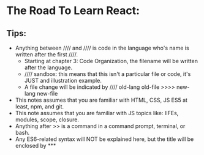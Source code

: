 The Road To Learn React:
========================
Tips:
-----
- Anything between //// and //// is code in the language who's name is written after the first ////.
  - Starting at chapter 3: Code Organization, the filename will be written after the language.
  - //// sandbox: this means that this isn't a particular file or code, it's JUST and illustration example.
  - A file change will be indicated by //// old-lang old-file >>>> new-lang new-file
- This notes assumes that you are familiar with HTML, CSS, JS ES5 at least, npm, and git.
- This note assumes that you are familiar with JS topics like: IIFEs, modules, scope, closure.
- Anything after >> is a command in a command prompt, terminal, or bash.
- Any ES6-related syntax will NOT be explained here, but the title will be enclosed by *** <title> ***
------------------------------------------------------------------------------------------------------------------------------------------------------------------------
Introduction:
-------------
Why react?
- SPAs have become popular.
- React is the V in MVC, enables rendering of components, but you can build whole SPAs with React.
- And a lot of other reasons.

Installation:
-------------
Step 1: install node (npm comes with node).
Step 2: install git.
Step 3:
    >> npm install -g create-react-app

    This is a zero-config starter kit for react.

Step 4: create a react app:
    >> create-react-app
    

NOTE: there's another way to install react:
>> nom install react react-dom
This command adds react to a project, but you need to configure Babel yourself, I'll search why and when this method would be preferred.

Contents of a react app:
------------------------ 
my-app contains the following files/folders:
    - README.md: this is pre-generated by create-react-app, you can change it to describe your app afterwards.
    - node_modules: a folder containing all node packages installed by npm. (Usually you won't touch this folder, but install stuff by npm commands)
    - package.json: a file showing a list of node package dependencies and other configs.
    - .gitignore: the file that indicates which files should NOT be added to your git repo.
    - src: welcome to the folder where you'll be developing inside.
        - App.test.js: a file for your tests.
        - index.js: a starting file.
        - index.css.
        - App.css.
    - public: this folder has all YOUR files when building for PRODUCTION, this will have the files from src folder built and bundles into it.
    - other files, leave them for now.

Introduction to JSX:
--------------------
JSX is the syntax used in React, JSX is JS.
Open the src/App.js and you will fine a boilerplate code written in JSX,
the code inside is a JSX code, but it's familiar because JSX is JS.
Here's the code:
//// JSX
import React, { Component } from 'react';
import logo from './logo.svg';
import './App.css';

class App extends Component {
    render() {
        return (
            <div className="App">
                <header className="App-header">
                    <img src={logo} className="App-logo" alt="logo" />
                    <h1 className="App-title">Welcome to React</h1>
                </header>
                <p className="App-intro">
                    To get started, edit <code>src/App.js</code> and save to reload.
                </p>
            </div>
        );
    }
}

export default App;
//// ENDCODE

- import and export are ES6 syntax, we'll see them later.
- First, we have a React ES6 class whose name is App, so this is a component declaration.
    We can instantiate it and use it everywhere in our application. 
    We do that with adding this:
    //// HTML
        <App />
    //// ENDCODE
- This class returns an HTML element that will be rendered, specified in the render() function.
- Inside the render function we see something that looks very similar to HTML, but it's not.
    Here comes JSX, JSX lets us mix HTML and JS.

To make things simpler, we'll remove the JSX inside and write basic HTML:
//// JSX 
import React, { Component } from 'react';
import './App.css';

class App extends Component {
    renter() {
        return (
            <div className="App">
                <h2>Freedom</h2>
            </div>
        );
    }
}

export default App;
//// ENDCODE

We can only return HTML in our render(), we can't put JS in there but we can put JS variables containing data or HTML, in curly braces:
//// JSX
import React, { Component } from 'react';
import './App.css';

class App extends Component {
    renter() {
        var bestScout = 'levi';
        return (
            <div className="App">
                <h2> { bestScout } </h2>
            </div>
        );
    }
}

export default App;
//// ENDCODE

Notive that div has a className attribute, it reflects the 'class' attribute in HTML.
Because of technical reasons, JSX replaces some HTML internal attributes with their own.

ReactDOM:
---------
So, where is our app component used?
In src/index.js:
//// JSX
import React from 'react';
import ReactDOM from 'react-dom';
import App from './App';
import './index.css';

ReactDOM.render(
    <App />,
    document.getElementById('root')
);
//// ENDCODE

This global object ReactDOM has a function render(), it takes a DOM node in the HTML and replace it with the JSX.
We can use this function many times, this is why React is easy to integrate with foreign apps.
It accepts two args:
    - The JSX that gets rendered.
    - The place in HTML where we will hook our React app, which should have id="root", that is found in public/index.html.
You can pass your App component to the function, but we can also pass any JSX as long as it's a JSX.

Hot Module Replacement:
-----------------------
It's something we can do to make life for us developers easier, it's entirely optional but consider it anyway.
Hot Module Replacement (HMR): a tool to reload your app in the browser, in the code in src/index.js:
//// JSX
import React from 'react';
import ReactDOM from 'react-dom';
import App from './App';
import './index.css';

ReactDOM.render(
    <App />,
    document.getElementById('root');
);

if (module.hot) {
    module.hot.accept();
}
//// ENDCODE

The browser will NOT refresh, but will display the correct output.
Why this is good:
- Debugging: instead of reloading and seeing console.log, you use this as it auto changes without refresh.
- HMR keeps the app state wherever it is, also helps in debugging.

Complex JS in JSX:
------------------
Let's render a list of items in our app:
//// JSX
import React, { Component } from 'react';
import './App.css';

const list = [
    {
        name: 'rick',
        ID: 1
    },
    {
        name: 'daryl',
        ID: 2
    },
    {
        name: 'carol':
        ID: 3
    },
    {
        name: 'carl':
        ID: 4
    }
]; //notice that this data reflects data you'll get from Fetching from an API.

//Now, to render all of them, we'll use the map() function built-in JS
class App extends Component {
    render() {
        return(
            <div className="App">
                { //this is because we'll put a variable inside here
                    list.map(function(item) {
                        return <div>{item.name}</div>
                    })
                }
            </div>
        );
    }
}

export default App;
//// ENDCODE

As you can see, using JS inside HTML is really powerful in JSX.
React will render every item, but we should add one helper for React to improve performance: 
assign a key attribute to each list element, so that React can identify added, changed, and removed items when the list changes:
//// JSX part of the above code
class App extends Component {
    render() {
        return(
            <div className="App">
                { //this is because we'll put a variable inside here
                    list.map(function(item) {
                        return (
                            <div key={item.ID}> //here is the change we've made
                                {item.name}
                            </div>
                        );
                    })
                }
            </div>
        );
    }
}
//// ENDCODE

Make sure that the key attribute is a STABLE IDENTIFIER i.e. will stay unique no matter how the array changes, do not use the index of the item in the array.

*** Arrow Functions ***
*** Classes ***

How classes are used in React:
------------------------------
The App class extends Component.
The Component class encapsulates all implementation of a React component.
These methods are a public interface, one of them has to be overridden 'render()', others don't need to.

------------------------------------------------------------------------------------------------------------------------------------------------------------------------
Basics of React:
----------------
So far we've learned basic basics of react and how to set it up, now we'll dive deeper.

Internal component state:
-------------------------
This is a variable kept in any React component that allows us to save, modify, and delete properties stored in the component, they are usually a list of items.
They can be initialized using a constructor:
//// JSX
const list = [
    {
        title: 'the walking dead',
        protaganist: 'rick grimes',
        seasons: 10
    },
    ...
];

class App extends Component {
    constructor(props) {
        super(props);

        this.state = {
            list: list
        };
    }
    ...
}
//// ENDCODE
We always have to call super() in any React Component's constructor (or constructor of any class that extends it).
Of course, we can access the local state using "this" e.g. we can use it in render().
Now the list resides in the internal component state, we can add, change, and remove items from it, every time the state is changed, the render() method runs again.
BUT DO NOT CHANGE THE STATE DIRECTLY, use setState() instead.

*** ES6 object initializer ***

Uniditectional Data Flow:
-------------------------
We will make some components interact with each other so that we can try to change the internal state through components.
For example, we'll make a list of stuff with buttons, when we click a button, the item with the button disappears.
//// JSX
import React, { Component } from 'react';
import logo from './logo.svg';
import './App.css';

const list = [
  {
      id: 1,
      title: 'the walking dead',
      protaganist: 'rick grimes',
  },
  {
    id: 2,
    title: 'attack on titan',
    protaganist: 'eren jeager',
    seasons: 3
  }
];

class App extends Component {
  constructor() {
    super();
    this.state = {
      list,
    };
    this.onDismiss = this.onDismiss.bind(this); //this is done to define onDismiss as a class method only accessible via the class.
  }

  onDismiss(id) {
      const isNotId = item => item.id !== id; //arrow function
      const updatedList = this.state.list.filter(isNotId); //we're using filter() built-in function in JS to just get any items other than the one we want to delete.
      
      //This is the part where state is manipulated:
      this.setState({
          list: updatedList
      });
  }

  render() {
    return (
      <div className="App">
       {this.state.list.map(item =>
          <div key={item.id}>
            <span>{item.title} - </span>
            <span>{item.protaganist}</span>
            <span>
              <button
                onClick={() => this.onDismiss(item.id)}
                type="button">
                Dismiss
              </button>
            </span>
          </div>
        )}
      </div>
    );
  }
}

export default App;
//// ENDCODE

The onDismiss function in the onClick handler is an ARROW function enclosed by another function, that way we can use item.id to identify the item that will be dismissed.
What we just did is called 'unidirectional data flow', where an action triggers a function or class method that modifies the internal state, then the render() function runs again.

To bind onDismiss to the class, we used hard binding using bind().
Don't define business logic inside the constructor to avoid using bind, define business logic outside in separate functions then bind those functions in the constructor normally.

Note: ES6 by default binds any defined ARROW functions to the class they were defined inside:
//// ES6
class Whatever {
    myFunction = () => {
        //code
    }; //now we don't have to bind it using bind()

    ...
}
//// ENDCODE
React documentation uses this method to bind functions to classes, if you don't like it that's fine, but knowing it will help in reading docs.

Event Handlers:
---------------
Passing an executed function to onClick directly usually executes immediately when the application is opened in your browser, this is why we didn't do this:
//// JSX
<button
onClick={this.onDismiss(item.objectID)} //we didn't do this: we didn't pass this.onDismiss() to be executed.
type="button">
    Dismiss
</button>
//// ENDCODE

Instead, we wrapped the passed function into another function DEFINITION:
//// JSX
<button
onClick={() => this.onDismiss(item.objectID)} //see? we wrapped it in an arrow function then passed the wrapping function, of course the wrapper function doesn't have to be arrow.
type="button">
    Dismiss
</button>
//// ENDCODE

Note: doing this means that the wrapper function will be instantiated every time, this 'can' affect performance if we're working with a huge table of data or something. This isn't usually an issue, but it can be.

Interactions with forms and events:
-----------------------------------
Let's add another functionality to our application, we'll add sort of a search functionality that filters our list based on what we search for.
//// JSX
render() {
    return (
      <div className="App">
        <form> //this is the new part we've added
            <input type="text" />
        </form>
       {this.state.list.map(item =>
       ...
       )}
       </div>
    );
}
//// ENDCODE
To implement the search functionality, we need to store the value of input in our local state, to do this first we define a handler onChange:
//// JSX
render() {
    return (
      <div className="App">
        <form> //this is the new part we've added
            <input type="text"
            onChange={this.onSearchChange}
            />
        </form>
       {this.state.list.map(item =>
       ...
       )}
       </div>
    );
}
//// ENDCODE

Now we'll implement the searching function itself, remember to bind onSearchChange in the constructor of the class:
//// JSX
class App extends component {
    constructor() {
        super();
        this.state = {
            list,
            searchTerm: '' //this is an initial value for searchTerm, which is used in onSearchChange
        };
        this.onDismiss = this.onDismiss.bind(this);
        this.onSearchChange = this.onSearchChange.bind(this);
    }
    ...

    onSearchChange(event) { //When using a handler in our element, we can pass the React event triggered itself just like normal JS.
        this.setState({
            searchTerm: event.target.value
        });
    }
}
//// ENDCODE

Note: this.setState() is a shallow merge, it preserves other properties if they're not updated, so we don't need to pass the previous list to it every time.

We haven't yet implemented the searching, but we can use searchTerm to 'temporarily' filter the list, this is done in the render() method, before we map over the list we apply a filter on it.
We can't do what we did in onDismiss because this filtering is temporary, we don't want to change the internal list itself.
//// JSX
render() {
    return (
      <div className="App">
        <form> //this is the new part we've added
            <input type="text"
            onChange={this.onSearchChange}
            />
        </form>
       {this.state.list.filter(ourSearchFunction).map(item => //HERE, the filter is added BEFORE the map
       ...
       )}
       </div>
    );
}
//// ENDCODE

Now we need to implement ourSearchFunction, we will define it OUTSIDE our class, but this means it can't access searchTerm or state, so we need to pass it and return a new function to evaluate the filter condition we want.
Let's call the function isSearched:
//// JSX
function isSearched(searchTerm) {
    return function(item) { //the big function returns another function, this will be used in the filter
        return item.name.toLowerCase().includes(searchTerm.toLowerCase());
    }
}
//// ENDCODE
We used an includes() function, which is ES6

Of course, we can make it super concise by doing this:
//// JSX
const isSearched = searchTerm => item => item.name.toLowerCase().includes(searchTerm.toLowerCase());
//// ENDCODE

Remember that this function is defined OUTSIDE the class.
Now we'll use this filter in our render function:
//// JSX
render() {
    return (
      <div className="App">
        <form> //this is the new part we've added
            <input type="text"
            onChange={this.onSearchChange}
            />
        </form>
        {this.state.list
            .filter(isSearched(this.state.searchTerm))
            .map(item => //HERE, the filter is added BEFORE the map
        ...
        )}
        </div>
    );
}
//// ENDCODE

The search functionality should work now, here is the full code:
//// JSX
import React, { Component } from 'react';
// import logo from './logo.svg';
import './App.css';

const list = [
  {
      id: 1,
      title: 'the walking dead',
      protaganist: 'rick grimes',
  },
  {
    id: 2,
    title: 'attack on titan',
    protaganist: 'eren jeager',
    seasons: 3
  }
];

class App extends Component {
    constructor() {
        super();
        this.state = {
            list,
            searchTerm: ''
        };
        this.onDismiss = this.onDismiss.bind(this);
        this.onSearchChange = this.onSearchChange.bind(this);
    }

    onSearchChange(event) {
        this.setState({
            searchTerm: event.target.value
        });
    }

  onDismiss(id) {
      const isNotId = item => item.id !== id;
      const updatedList = this.state.list.filter(isNotId);
      this.setState({
          list: updatedList
      });
  }

  render() {
    return (
      <div className="App">
        <form>
            <input type="text"
            onChange={this.onSearchChange}
            />
        </form>
        {this.state.list.filter(isSearched(this.state.searchTerm)).map(item =>
          <div key={item.id}>
            <span>{item.title} - </span>
            <span>{item.protaganist}</span>
            <span>
              <button
                onClick={() => this.onDismiss(item.id)}
                type="button">
                Dismiss
              </button>
            </span>
          </div>
        )}
      </div>
    );
  }
}

const isSearched = searchTerm => item => item.title.toLowerCase().includes(searchTerm.toLowerCase());

export default App;
//// ENDCODE

*** Destructing ***

Controlled components:
----------------------
Form elements like <input>, <textarea>, <select> hold their own state in plain HTML e.g. the value attribute.
They modify that value internally if someone changes it from the outside, this is called an Uncontrolled Component, becuase it handles its own state.

In React, we need our elements to be Controlled Components.
We do that by setting these states manually e.g. in the previous code:
//// JSX
...
render() {
    return(
        <div className="App">
            <form>
                <input type="text"
                value={searchTerm} //see, here we set it manually
                onChange={this.onSearchChange}
                />
            </form>
        ...
        </div>
    );
}
...
//// ENDCODE

Split up components:
--------------------
This is the last code we've done:
//// JSX
import React, { Component } from 'react';
// import logo from './logo.svg';
import './App.css';

const list = [
  {
      id: 1,
      title: 'the walking dead',
      protaganist: 'rick grimes',
  },
  {
    id: 2,
    title: 'attack on titan',
    protaganist: 'eren jeager',
    seasons: 3
  }
];

class App extends Component {
    constructor() {
        super();
        this.state = {
            list,
            searchTerm: ''
        };
        this.onDismiss = this.onDismiss.bind(this);
        this.onSearchChange = this.onSearchChange.bind(this);
    }

    onSearchChange(event) {
        this.setState({
            searchTerm: event.target.value
        });
    }

  onDismiss(id) {
      const isNotId = item => item.id !== id;
      const updatedList = this.state.list.filter(isNotId);
      this.setState({
          list: updatedList
      });
  }

  render() {
    return (
      <div className="App">
        <form>
            <input type="text"
            onChange={this.onSearchChange}
            />
        </form>
        {this.state.list.filter(isSearched(this.state.searchTerm)).map(item =>
          <div key={item.id}>
            <span>{item.title} - </span>
            <span>{item.protaganist}</span>
            <span>
              <button
                onClick={() => this.onDismiss(item.id)}
                type="button">
                Dismiss
              </button>
            </span>
          </div>
        )}
      </div>
    );
  }
}

const isSearched = searchTerm => item => item.title.toLowerCase().includes(searchTerm.toLowerCase());

export default App;
//// ENDCODE

As you can see, we have one component that's really big, why not split that into smaller components?
We'll start with:
- a component for search input.
- a component for the list.
Now, first of all the render function in App will change:
//// JSX
class App extends Component {
    ...
    render() {
        const {searchTerm, list} = this.state;
        return(
            <div className="App">
                <Search />
                <Table />
            </div>
        )
    }
}
//// ENDCODE

We can pass properties to components:
//// JSX
class App extends Component {
    ...
    render() {
        const {searchTerm, list} = this.state;
        return(
            <div className="App">
                <Search
                    value={searchTerm}
                    onChange={this.onSearchChange}
                />
                <Table 
                    list={list}
                    pattern={searchTerm}
                    onDismiss={this.onDismiss}
                />
            </div>
        )
    }
}
//// ENDCODE

Now, we define the other two components:
//// JSX
class App extends Component {
    ...
    render() {
        const {searchTerm, list} = this.state;
        return(
            <div className="App">
                <Search
                    value={searchTerm}
                    onChange={this.onSearchChange}
                />
                <Table 
                    list={list}
                    pattern={searchTerm}
                    onDismiss={this.onDismiss}
                />
            </div>
        )
    }
}

class Search extends Component {
    render() {
        const { value, onChange } = this.props;
        return (
            <form>
                <input type="text"
                value={value}
                onChange={onChange}
            />
            </form>
        );
    }
}

class Table extends Component {
    render() {
        const { list, pattern, onDismiss } = this.props;
        return (
            {list.filter(isSearched(pattern)).map(item =>
                <div key={item.id}>
                    <span>{item.title} - </span>
                    <span>{item.protaganist}</span>
                    <span>
                        <button
                        onClick={() => onDismiss(item.id)}
                        type="button">
                            Dismiss
                        </button>
                    </span>
                </div>
            )}
        );
    }
}
//// ENDCODE

Now the code is modularized a bit:
//// JSX
import React, { Component } from 'react';
// import logo from './logo.svg';
import './App.css';

const list = [
  {
      id: 1,
      title: 'the walking dead',
      protaganist: 'rick grimes',
  },
  {
    id: 2,
    title: 'attack on titan',
    protaganist: 'eren jeager',
    seasons: 3
  }
];

class App extends Component {
    constructor() {
        super();
        this.state = {
            list,
            searchTerm: ''
        };
        this.onDismiss = this.onDismiss.bind(this);
        this.onSearchChange = this.onSearchChange.bind(this);
    }

    onSearchChange(event) {
        this.setState({
            searchTerm: event.target.value
        });
    }

  onDismiss(id) {
      const isNotId = item => item.id !== id;
      const updatedList = this.state.list.filter(isNotId);
      this.setState({
          list: updatedList
      });
  }

  render() {
    const {searchTerm, list} = this.state;
    return(
        <div className="App">
            <Search
                value={searchTerm}
                onChange={this.onSearchChange}
            />
            <Table 
                list={list}
                pattern={searchTerm}
                onDismiss={this.onDismiss}
            />
        </div>
    )
}
}

class Search extends Component {
render() {
    const { value, onChange } = this.props;
    return (
        <form>
            <input type="text"
            value={value}
            onChange={onChange}
        />
        </form>
    );
}
}

class Table extends Component {
render() {
    const { list, pattern, onDismiss } = this.props;
    return (
      <div>
        {list.filter(isSearched(pattern)).map(item =>
            <div key={item.id}>
                <span>{item.title} - </span>
                <span>{item.protaganist}</span>
                <span>
                    <button
                    onClick={() => onDismiss(item.id)}
                    type="button">
                        Dismiss
                    </button>
                </span>
            </div>
        )}
      </div>
    );
}
}

const isSearched = searchTerm => item => item.title.toLowerCase().includes(searchTerm.toLowerCase());

export default App;
//// ENDCODE

Notice that we've used this.props to access the properties we passed in the App component's render function.

Composable Components:
----------------------
There's a property in the this.props: children, this can be used to pass HTML and text elements to the components from above.
Like this:
//// JSX
class App extends Component {
    ...
    render() {
        const {searchTerm, list} = this.state;
        return(
            <div className="App">
                <Search
                    value={searchTerm}
                    onChange={this.onSearchChange}
                >
                Write your search pattern here //See this here?
                </Search>
                <Table 
                    list={list}
                    pattern={searchTerm}
                    onDismiss={this.onDismiss}
                />
            </div>
        )
    }
}
//// ENDCODE

The text added INSIDE the Search component can be accessed via the this.children property.
This allows us to compose elements of each other and we can plug them into each other like legos.

Reusable Components:
--------------------
Of course as we've seen, classes promote reusability of components.
To further increase reusability we can wrap normal HTML elements into components like this:
//// JSX
class Button extends Component {
    render() {
        const {
            onClick,
            className = '', //Default value in case no class is passed.
            children
        } = this.props;

        return (
            <button
                onClick={onClick}
                className={className}
                type="button">
                {children}
            </button>
        );
    }
}
//// ENDCODE

It might seem redundant to do this, but now we can just use as many Buttons as we can without needing to rewrite the <button> element.
Plus modifying the class ensures that all Buttons adapt to the modifications.

Component Declarations:
-----------------------
There are different types of components in React:
- Functional Stateless Components:
    These are FUNCTIONS (hence, functional), they get an input, the return an output.
    Inputs are props, output is a component instance i.e. JSX.
    They have no local state (hence, stateless).
    There is no "this" object.
    There is no lifecycle methods e.g. constructor, render. (We'll explore lifecycle methods later)
- ES6 Class Components:
    What we used so far.
    They extend Component.
    They have all lifecycle methods (inherited from Component).
    They have local state.
    etc.
- React.createClass: this was used in ES5 to declare components, but it's deprecated now, don't use it.

When to use each?
    Ask yourself:
        - Do you need local state?
        - Do you need lifecycle methods?
        If both are NO, use functional stateless components,
        Else use ES6 class components.

    So usually in development you begin by declaring components as functional stateless components, once you find you need access to state or lifecycle, refactor them to ES6.

==> AUTHOR'S NOTE: I'll start writing FSC instead of "functional stateless components" because I'm lazy, but it's not an official abbreviation or anything.

In our example, Search and Table don't need state or lifecycle, so, we can refactor them to FSC:
//// JSX
function Search(props) {
    const { value, onChange } = props;
    return (
        <form>
            <input type="text"
            value={value}
            onChange={onChange}
        />
        </form>
    );
}
//// ENDCODE

We can even put the destructing in the function signature itself:
//// JSX
function Search({ value, onChange }) {
    return (
        <form>
            <input type="text"
            value={value}
            onChange={onChange}
        />
        </form>
    );
}
//// ENDCODE

Even better, arrow functions:
//// JSX
const Search = ({ value, onChange }) =>
    <form>
        <input type="text"
        value={value}
        onChange={onChange}
    />
    </form>
    ;
//// ENDCODE

And here's Table after refactoring it to FSC:
//// JSX
const Table = ({ list, pattern, onDismiss }) =>
      <div>
        {list.filter(isSearched(pattern)).map(item =>
            <div key={item.id}>
                <span>{item.title} - </span>
                <span>{item.protaganist}</span>
                <span>
                    <button
                    onClick={() => onDismiss(item.id)}
                    type="button">
                        Dismiss
                    </button>
                </span>
            </div>
        )}
      </div>
    ;
//// ENDCODE

Styling components:
-------------------
To add styles we use src/App.css and src/index.css
Of course, you can add inline CSS into JSX, into the HTML itself.

------------------------------------------------------------------------------------------------------------------------------------------------------------------------
Getting Real with an API:
-------------------------
In this chapter we'll discuss how to use react with APIs, now we're not going about sample data anymore, we'll fetch data from an API.

Each React (ES6 components not FSCs) component has a lifecycle, which is some 'stages' the component goes through as the app is running.
Each stage has some functions hooked to it, these are called Lifecycle Methods.

We need to know the lifecycle of a React Component, then we need to know the lifecycle methods, then we can interact with an API.

Lifecycle and lifecycle methods:
--------------------------------
A) Phase 1: Creation of a component
    1) creating an instance of a component. 
        Lifecycle methods associated with this stage:
        - constructor(), called when a new instance is created and initialized, we can set an initial state and bind class methods.
    2) inserting the component into the DOM (This process is called 'mounting'). 
        Lifecycle methods associated with this stage:
        - componentWillMount(): this is called just after the constructor, just before we actually mount the component.
        - render(): This is called TO MOUNT the component, and we know this already. (Also called when state or props of a component change.)
        - componentDidMount(): This is called after mounting has finished i.e. after render().

    So, order of function calls when a component is created and mounted:
        constructor(); //initialization + we can set an initial state and bind class methods
        componentWillMount(); //we can set states here since it won't trigger a second rendering, but it's recommended to do it in the constructor anyway.
        render(); //returns elements as output of the component, it should be pure and not modify component state, it just gets state and props.
        componentDidMount(); //called once when the component is mounted, here is the best place to do async fetch from and API.

B) Updating a component i.e. state/props changed.
    order of calls when an update happens:
        componentWillReceiveProps(nextProps); //Here we can set state based on new props, or do other stuff as well.
        shouldComponentUpdate(); //if props or state change, this is called, this returns boolean that decide if we'll re-render the component or not, useful for performance optimizations.
        componentWillUpdate(); //invoked before render, we can do stuff here last time before render.
        render(); //you know who I am
        componentDidUpdate(); //invoked just after render, you can perform DOM operations or async fetches here.

        NOTE: we can't trigger setState here, if we want to change state we'll have to do that inside componentWillReceiveProps.

C) Unmounting a component:
    Only one function:
        componentWillUnmount(); //it's like a destructor, called just before you destroy the component, used to perform any clean-up tasks.

D) Error: (introduced in React 16)
    Only one function too:
        componentDidCatch(error, info); //this is used to catch errors in components.

        For example, if we want to render a list, but the local state list is set to null (because API fetch failed or whatever), we can throw the error and catch it in componentDidCatch, we can store the error in the local state and show optional messages or whatever.

Fetching Data:
--------------
We'll use the native Fetch API in JS to fetch data, and we'll do the fetching inside componentDidMount.
Our API url is 'https://hn.algolia.com/api/v1/search?query=redux'
Now, a quick tip is to 'split' your request URL into variables so that it's easy to change them later by you or another developer if the API changes or request has params, like this:
//// JSX
const PATH_BASE     = 'https://hn.algolia.com/api/v1';
const PATH_SEARCH   = '/search';
const PARAM_SEARCH  = 'query=';
const DEFAULT_QUERY = 'redux';

const url = `${PATH_BASE}${PATH_SEARCH}?${PARAM_SEARCH}${DEFAULT_QUERY}`;
//// ENDCODE

That will keep the url component flexible in the future.
Now to do the actual fetching, let's break it into steps:
- Step 1: fetch data in componentDidMount.
- Step 2: change the state in the component using the result fetched.
- Step 3: finalizing what we did.

Note: before we do this, we can remove the old local list since now we'll get data from an API.

Step 1:
//// JSX
class App extends Component {
  constructor(props) {
    ...
  }

  componentDidMount() {
    const { searchTerm } = this.state;
    fetch(`${PATH_BASE}${PATH_SEARCH}?${PARAM_SEARCH}${searchTerm}`) //this is the native fetch API for JS
      .then(response => response.json())                             //then we get response in JSON format
      .then(result => this.doSomethingWithResult(result))              //then we invoke this method, which uses the results to change the state, but it's not implemented yet.
      .catch(error => error);
  }

  ...
  render() {
      ...
  }
}
//// ENDCODE

Step 2: implement the doSomethingWithResult method, we'll change its name to setSearchTopStories for this example:
//// JSX
class App extends Component {
  constructor(props) {
    ...
  }

  setSearchTopStories(result) {
    this.setState({
      result
      }); //state changed, so render will be called and get the new data.
  }

  componentDidMount() {
    const { searchTerm } = this.state;
    fetch(`${PATH_BASE}${PATH_SEARCH}?${PARAM_SEARCH}${searchTerm}`) //this is the native fetch API for JS
      .then(response => response.json())                             //then we get response in JSON format
      .then(result => this.doSomethingWithResult(result))              //then we invoke this method, which uses the results to change the state, but it's not implemented yet.
      .catch(error => error);
  }

  ...
  render() {
      ...
  }
}
//// ENDCODE

Step 3: finalizing, which means:
  - binding the new method to the class in the constructor,
  - adding necessary properties to the local state,
  - removing 'list' from our component and substituting it with 'result'
  Note: the JSON object returned by the API is not a simple list, it's a complex object, so we'll need to investigate it to know how to get our data.
    in our example, we need to get result.hits in order to get our list of data.
//// JSX
class App extends Component {
  constructor(props) {
    super(props);
    this.state = {
      result: null,             //Step 3: we added this
      searchTerm: DEFAULT_QUERY //Step 3: we added this
    };

    this.setSearchTopStories = this.setSearchTopStories.bind(this); //Step 3: we bound the method to the class
    this.onDismiss = this.onDismiss.bind(this);
    this.onSearchChange = this.onSearchChange.bind(this);
  }

  // Lifecycle methods
  componentDidMount() { //Step 1
    const { searchTerm } = this.state;
    fetch(`${PATH_BASE}${PATH_SEARCH}?${PARAM_SEARCH}${searchTerm}`)
      .then(response => response.json())
      .then(result => this.setSearchTopStories(result))
      .catch(error => error);
  }

  setSearchTopStories(result) { //Step 2
    this.setState({
      result
      }); //state changed, so render will be called and get the new data.
  }

  ....

  render() {
    const { searchTerm, result } = this.state; //Step 3: we changed list to result

    if(!result) { //Step 3: we added this check in order to avoid errors if there's nothing returned by the API
      return null; //you can return null from render(), that causes the component to display nothing.
    }
    
    return (
      <div className="App">
        <Search value={searchTerm} onChange={this.onSearchChange} />
        <Table list={result.hits} pattern={searchTerm} onDismiss={this.onDismiss} />  //Step 3: result.hits
      </div>
    );
  }
}
//// ENDCODE

What did we just do?
- Now, our component's initial state has an empty result and a default search term.
- So, when the componentDidMount method is called, the fetch will use the default search term 'redux'.

Note: you can use other fetch APIs like axios, superagent, etc.

But also, if you notice, there are some bugs in the app now:
- Dismiss button doesn't work, gives an error.
- When you search, the search is applied on the list you fetched, that was already filtered by another search term in the request i.e. when you search, the results displayed will only be from THAT list in front of you.

These bugs are called Regression Bugs (features that stop functioning properly after a certain event e.g. system upgrade, change in daylight saving time, system patching, etc.).

**** Spread operators ****

Bug 1: the Dismiss button.
  What happened?
    the onDismiss method isn't aware of the complex result object, it only knows a list in the local state.
  Solution?
    Make it operate on the result object itself, 
    //// const updatedHits = this.state.result.hits.filter(isNotId); ////
    but now setState is only aware of result.hits and doesn't change local list except if result object is changed.
    We can mutate the result.hits list, but this is not recommended since React embraces immutable data structs.
    We can generate a new object based on the info we have, we can use Object.assign(target, ...sources) 
    //// JSX
    const updatedHits   = { hits: updatedHits };
    const updatedResult = Object.assign({}, this.state.result, updatedHits);
    //// ENDCODE
    Now, source objects will merge such that latter objects override former objects if they share the same props i.e. new result will override old result in state, but without mutating any of them, and both will be put in an empty target object.
    We can also use the spread operator like this:
    //// JSX
    const updatedResult = {...this.state.result, hits: updatedHits };
    //// ENDCODE

  So, the final result is:
  //// JSX
    onDismiss(id) {
      const isNotId = item => item.objectID !== id;
      const updatedHits = this.state.result.hits.filter(isNotId);
      this.setState({
        result: { ...this.state.result, hits: updatedHits }
      });
    }
  //// ENDCODE
  
  Note: change all item.id to item.objectID since this is the name of the id prop in the objects retrieved from the API, inside result.hits.

Conditional rendering:
----------------------
You can make the decision to render an element or another, or none at all.
One simple example is the if condition we added in the render() method as a check.
We can apply this on the Table component, where we ONLY wrap it in a condition so that it's displayed ONLY if there's results, but the rest should render even if the result is null, like this:
//// JSX
render() {
    const { searchTerm, result } = this.state;
    return (
      <div className="App">
        <Search value={searchTerm} onChange={this.onSearchChange} />
        {result ? //we used the ternary operator
        <Table
          list={result.hits}
          pattern={searchTerm}
          onDismiss={this.onDismiss}
        />
        : null }
      </div>
    );
  }
//// ENDCODE

Another way to do this is using && operator, in JS if we do this:
  true && 'hot diggity dog';
the result will always be 'hot diggity dog', while if we do this:
  false && 'hot diggity dog';
the result will always be false.
So, applying this:
//// JSX
render() {
    const { searchTerm, result } = this.state;
    return (
      <div className="App">
        <Search value={searchTerm} onChange={this.onSearchChange} />
        {result &&
        <Table
          list={result.hits}
          pattern={searchTerm}
          onDismiss={this.onDismiss}
        />
        }
      </div>
    );
  }
//// ENDCODE

You can check out a lot of other conditional rendering approaches.

Client- or Server-side search:
------------------------------
Bug 2:
  What happened?
    The search is applied on client-side, so it searches through the list we fetched which was already filtered by another seaerchTerm.
  Solution:
    Apply the new search term on Server-side.
    Let's define a function onSearchSubmit that fetches results from the API whenever we execute a search:
    //// JSX
    onSearchSubmit() {
      const { searchTerm } = this.state;
    }
    //// ENDCODE
    This method should use the same functionality as the componentDidMount, but with the new search term.
    So, we can extract the fetch as a reusable component in a separate function:
    //// JSX
    fetchSearchTopStories(searchTerm) {
      fetch(`${PATH_BASE}${PATH_SEARCH}?${PARAM_SEARCH}${searchTerm}`)
      .then(response => response.json())
      .then(result => this.setSearchTopStories(result))
      .catch(error => error);
    }

    componentDidMount() {
      const { searchTerm } = this.state;
      this.fetchSearchTopStories(searchTerm);
    }

    onSearchSubmit() {
      const { searchTerm } = this.state;
      this.fetchSearchTopStories(searchTerm);
    }
    //// ENDCODE

    Now, we'll add a button that onClick executes the onSearchSubmit since we don't want every single change in the search term to trigger a fetch.
    Alternatively, we can use a delay, but that would be complex, so let's make it a button for now.
    First, we'll pass the onSearchSubmit to the Search component:
    //// JSX
    render() {
      const { searchTerm, result } = this.state;
      return (
        <div className="App">
          <Search
            value={searchTerm}
            onChange={this.onSearchChange}
            onSubmit={this.onSearchSubmit}
          />
          {result && (
            <Table
              list={result.hits}
              pattern={searchTerm}
              onDismiss={this.onDismiss}
            />
          )}
        </div>
      );
    }
    //// ENDCODE

    Then, add a button in the Search component with type 'submit' and onClick triggers onSubmit(),
    we can use the children property to add content to the button:
    //// JSX
    const Search = ({ value, onChange, onSubmit, children }) => (
      <div className="Search">
        <form onSubmit={onSubmit}>
          <input type="text" value={value} onChange={onChange} />
          <button type="submit">{children}</button>
        </form>
      </div>
    );
    //// ENDCODE

    Now we can remove the filtering done on the table i.e. the client-side search, and remove the isSearched function.
    Now, if we try to search, the browser will reload, since this is the default event handler for submit, so we have to prevent that in onSearchSubmit:
    //// JSX
    onSearchSubmit(event) {
      const { searchTerm } = this.state;
      this.fetchSearchTopStories(searchTerm);
      event.preventDefault();
    }
    //// ENDCODE

    Now, the search will work as intended, a server-side search.

Paginated Fetch:
----------------
When we did the fetch, the data structure returned has more than a list of hits,
the page property which is set to 0 can be used to fetch more paginated sublists as results, we only need to pass the next page with the same search term to the API.

Let's extend our API in the code to add a page parameter:
//// JSX
const DEFAULT_QUERY = "redux";
const PATH_BASE = "https://hn.algolia.com/api/v1";
const PATH_SEARCH = "/search";
const PARAM_SEARCH = "query=";

const PARAM_PAGE = 'page='; //see? we added it easily, that's why we made the url flexible ^_^
//// ENDCODE

Now we can compose our url like this (example: searching in page 5):
    `${PATH_BASE}${PATH_SEARCH}?${PARAM_SEARCH}${searchTerm}&${PARAM_PAGE}5`; (ES6)
    PATH_BASE + PATH_SEARCH + '?' + PARAM_SEARCH + searchTerm + '&' + PARAM_PAGE + '5'`; (ES5)

The fetchSearchTopStories method can take a second argument: the page, set the default to 0.
//// JSX
fetchSearchTopStories(searchTerm, page = 0) {
  fetch(`${PATH_BASE}${PATH_SEARCH}?${PARAM_SEARCH}${searchTerm}&${PARAM_PAGE}${page}`)
    .then(response => response.json())
    .then(result => this.setSearchTopStories(result))
    .catch(error => error);
}
//// ENDCODE

Now, we can add a button that loads next pages in our app,
that button will trigger fetchSearchTopStories but will give it a page argument,
that page argument should be the next page i.e. current page + 1:
//// JSX
render() {
    const { searchTerm, result } = this.state;
    const page = (result && result.page) || 0; //first, we get the page number or set it to 0.

    return (
      <div className="App">
        <Search
          value={searchTerm}
          onChange={this.onSearchChange}
          onSubmit={this.onSearchSubmit}
        />
        {result && (
          <Table
            list={result.hits}
            pattern={searchTerm}
            onDismiss={this.onDismiss}
          />
        )}
        <div className="interactions">
          <button //here's our new button
            onClick={() => this.fetchSearchTopStories(searchTerm, page + 1)} //and here are our arguments
          >
            ...More
          </button>
        </div>
      </div>
    );
  }
}
//// ENDCODE

Finally, we can make the function concatenate the current page with the new fetched page so that we have all the results in front of us:
//// JSX
  setSearchTopStories(result) {
    const { hits, page } = result; //first we get the new hits and the new page number
    const oldHits = page !== 0 ? this.state.result.hits : []; //then we get the old hits if there is any, or an empty array if there isn't any i.e. we're fetching the first page
    const updatedHits = [...oldHits, ...hits]; //now we concatenate both into a big array

    this.setState({
      result: { hits: updatedHits, page } //then we set the hits to our big array and we update the page number to the latest page fetched
    });
  }
//// ENDCODE

Finally, we can modify our request to specify the number of hits each request fetches, we just add another parameter to our url:
//// JSX
const DEFAULT_QUERY = "redux";
const PATH_BASE = "https://hn.algolia.com/api/v1";
const PATH_SEARCH = "/search";
const PARAM_SEARCH = "query=";
const PARAM_PAGE = "page=";

const PARAM_HPP  = "hitsPerPage="; //again, flexibility at its best B|
const DEFAULT_HPP = 5; //an example
//// ENDCODE

Then update the fetchSearchTopStories method:
//// JSX
  fetchSearchTopStories(searchTerm, page = 0) {
    fetch(
      `${PATH_BASE}${PATH_SEARCH}?${PARAM_SEARCH}${searchTerm}&${PARAM_PAGE}${page}&${PARAM_HPP}${DEFAULT_HPP}`
    )
      .then(response => response.json())
      .then(result => this.setSearchTopStories(result))
      .catch(error => error);
  }
//// ENDCODE

Of course, we can add a hitsPerPage parameter to the function's argument and pass it, making it customizable.
We're awesome, aren't we? B|

Client Cache:
-------------
If we search for 'redux' then 'thor' then 'redux' again, there are three fetch requests, we can further improve the performance by CACHING results on client-side so that when we search for 'redux' for the second time we don't make a server request, we just get the stored results.

This requires us to store many 'results' in the internal state, not one 'result', so we'll make our 'result' a map with search terms as keys and the results (and page number, 5alek zaky b2a xD) fetched as values.

To do this:
- Step 1: rename 'result' to 'results' in the constructor and add another property to the local state called searchKey, this stores the last fetch result temporarily.
//// JSX, constructor
    this.state = {
      results: null,
      searchTerm: DEFAULT_QUERY,
      searchKey: null //we'll see what's that later
    };
//// ENDCODE

- Step 2: modify componentDidMount and onSearchSubmit to set searchKey to searchTerm before the fetch is made, because searchTerm changes every time we type into the search field, but searchKey stores the SUBMITTED search term, it can be used to get the correct result from the map of results.
//// JSX
  onSearchSubmit(event) {
    const { searchTerm } = this.state;
    this.setState({ searchKey: searchTerm }); //here's the part we added
    this.fetchSearchTopStories(searchTerm);
    event.preventDefault();
  }

  componentDidMount() {
    const { searchTerm } = this.state;
    this.setState({ searchKey: searchTerm }); //here's the part we added
    this.fetchSearchTopStories(searchTerm);
  }
//// ENDCODE

- Step 2: modify the function setSearchTopStories to store the result in the local state by key. 
//// JSX
  setSearchTopStories(result) {
    const { hits, page } = result;
    const { searchKey, results } = this.state;

    const oldHits =
      results && results[searchKey] ? results[searchKey].hits : [];
    const updatedHits = [...oldHits, ...hits];

    this.setState({
      results: {
        ...results,
        [searchKey]: { hits: updatedHits, page }
      }
    });
//// ENDCODE

- Step 4: modify the render function:
//// JSX
render() {
    const { searchTerm, results, searchKey } = this.state;
    const page =
      (results && results[searchKey] && results[searchKey].page) || 0;
    const list =
      (results && results[searchKey] && results[searchKey].hits) || [];

    return (
      <div className="App">
        <Search
          value={searchTerm}
          onChange={this.onSearchChange}
          onSubmit={this.onSearchSubmit}
        />
          <Table 
            list={list}
            pattern={searchTerm}
            onDismiss={this.onDismiss}
          />
        <div className="interactions">
          <button
            onClick={() => this.fetchSearchTopStories(searchKey, page + 1)}
          >
            ...More
          </button>
        </div>
      </div>
    ); //notice we removed the condition on Table, since the default is an empty list
  }
}
//// ENDCODE

- Step 5: add a check that if the search term is cached, do NOT make the request,
  we'll add a function that does that, needsToSearchTopStories(searchTerm), then we'll modify onSearchSubmit
//// JSX
needsToSearchTopStories(searchTerm) {
  return !this.state.results[searchTerm];
}

onSearchSubmit(event) {
    const { searchTerm } = this.state;
    this.setState({ searchKey: searchTerm });
    if(this.needsToSearchTopStories(searchTerm)) {
      this.fetchSearchTopStories(searchTerm);
    }
    event.preventDefault();
  }
//// ENDCODE
Don't forget to bind the new function in the constructor.

- Step 6: modify the onDismiss
//// JSX
onDismiss(id) {
    const { searchKey, results } = this.state;
    const { hits, page } = results[searchKey];

    const isNotId = item => item.objectID !== id;
    const updatedHits = hits.filter(isNotId);
    this.setState({
      results: { 
        ...results,
         [searchKey]: {hits: updatedHits, page }
      }
    });
  }
//// ENDCODE

Now we have an efficient search and caching technique in React ^_^

Error Handling:
---------------
We'll handle errors like an erroneous API request, etc.
We already know two building blocks for error handling in React: local state, and conditional rendering.

The concept is: error is part of the local state, if it happens we store it and render it, that's it ^_^
//// JSX, App constructor
this.state = {
      results: null,
      searchTerm: DEFAULT_QUERY,
      searchKey: '',
      error: null
    };
//// ENDCODE

Now we'll modify the catch block in the fetch request to store the error in the local state:
//// JSX
  fetchSearchTopStories(searchTerm, page = 0) {
    const url = `${PATH_BASE}${PATH_SEARCH}?${PARAM_SEARCH}${searchTerm}&${PARAM_PAGE}${page}&${PARAM_HPP}${DEFAULT_HPP}`;
    fetch(url)
      .then(response => response.json())
      .then(result => this.setSearchTopStories(result))
      .catch(error => this.setState({error}));
    console.log(url);
  }
//// ENDCODE

Then, we modify the render function to display ONLY the error (conditional rendering):
//// JSX
render() {
    const { searchTerm, results, searchKey, error } = this.state;
    const page =
      (results && results[searchKey] && results[searchKey].page) || 0;
    const list =
      (results && results[searchKey] && results[searchKey].hits) || [];

    if(error) {
      return(<p>Something went wrong, ${error}</p>);
    }

    return (
      <div className="App">
        <Search
          value={searchTerm}
          onChange={this.onSearchChange}
          onSubmit={this.onSearchSubmit}
        />
        <Table list={list} pattern={searchTerm} onDismiss={this.onDismiss} />
        <div className="interactions">
          <button
            onClick={() => this.fetchSearchTopStories(searchKey, page + 1)}
          >
            ...More
          </button>
        </div>
      </div>
    );
  }
//// ENDCODE
In render, this approach will only display the error or the whole app, so it might not be the best UX.
Let's change it a little:
//// JSX
render() {
    const { searchTerm, results, searchKey, error } = this.state;
    const page =
      (results && results[searchKey] && results[searchKey].page) || 0;
    const list =
      (results && results[searchKey] && results[searchKey].hits) || [];

    return (
      <div className="App">
        <Search
          value={searchTerm}
          onChange={this.onSearchChange}
          onSubmit={this.onSearchSubmit}
        />
        {error ? (
          <div className="interactions">
            <p>Something went wrong, ${error}</p>  //ONLY the table doesn't render if there's an error
          </div>
        ) : (
          <Table list={list} pattern={searchTerm} onDismiss={this.onDismiss} />
        )}
        <div className="interactions">
          <button
            onClick={() => this.fetchSearchTopStories(searchKey, page + 1)}
          >
            ...More
          </button>
        </div>
      </div>
    );
  }
//// ENDCODE

That's it ^_^ to test it, we can change PATH_BASE to 'https://hn.foo.bar.com/api/v1'.

Axios instead of Fetch:
-----------------------
Axios is another API for fetching requests, it's better than Fetch API because not all browsers support Fetch API and browser-less development environments (headless browser environment) don't always support it either.
Axios is a stable library.

Note: fetch api CAN WORK with both browsers and headless browsers, but with polyfills and in tests, that won't be discussed here.

How to use axios:
- Installation:
  >> npm install axios

- Importing:
  //// import axios from 'axios';

- Usage:
  It's very similar to Fetch, it returns a promise, you don't have to convert response to JSON, axios does that and returns a 'data' object.
  //// JSX
  fetchSearchTopStories(searchTerm, page = 0) {
    const url = `${PATH_BASE}${PATH_SEARCH}?${PARAM_SEARCH}${searchTerm}&${PARAM_PAGE}${page}&${PARAM_HPP}${DEFAULT_HPP}`;
    axios(url)
      .then(result => this.setSearchTopStories(result.data)) //here we adapt our code to 'data'
      .catch(error => this.setState({ error }));
    console.log(url);
  }
  //// ENDCODE

  axios() uses an HTTP GET request, we can also use axios.get(), other requests are axios.post(), etc.

If you made a request, then unmounted the component by navigating to another page or whatever, the fetch request may still be running, which means you may use setState on an unmounted component, this should be handled.
We can do that by aborting the request when the component unmounts, this is a best practice in React.
But doing that sin't implemented in the promise API, so we might use workarounds like this one:

Declare a class variable (not in local state) which holds the lifecycle state of the component. Initialize with false.
becomes true when component is mounted i.e. at componentDidMount
becomes false when component is unmounted i.e. at componentWillUnmount
use that to prevent steps when component is unmounted.
//// JSX
class App extends Component {
  _isMounted = false; //here;s our new variable
  ....
  componentDidMount() {
    this._isMounted = true;
    ....
  }

  componentWillUnmount() {
    this._isMounted = false;
    ....
  }

  ....

  fetchSearchTopStories(searchTerm, page = 0) {
    const url = `${PATH_BASE}${PATH_SEARCH}?${PARAM_SEARCH}${searchTerm}&${PARAM_PAGE}${page}&${PARAM_HPP}${DEFAULT_HPP}`;
    axios(url)
      .then(result => this._isMounted && this.setSearchTopStories(result.data))
      .catch(error => this._isMounted && this.setState({ error }));
    console.log(url);
  }
}
//// ENDCODE

End of chapter 2 ^_^
------------------------------------------------------------------------------------------------------------------------------------------------------------------------
Here's our app so far, you can skip this part if you're not confused or you're practicing along:
-------------------------------------------------------------------------------------------------
import React, { Component } from "react";
import axios from "axios";
import "./App.css";

const DEFAULT_QUERY = "redux";
const PATH_BASE = "https://hn.algolia.com/api/v1";
const PATH_SEARCH = "/search";
const PARAM_SEARCH = "query=";
const PARAM_PAGE = "page=";
const PARAM_HPP = "hitsPerPage=";
const DEFAULT_HPP = 5;

// const url = `${PATH_BASE}${PATH_SEARCH}?${PARAM_SEARCH}${DEFAULT_QUERY}`;

class App extends Component {
  _isMounted = false;

  constructor(props) {
    super(props);
    this.state = {
      results: null,
      searchTerm: DEFAULT_QUERY,
      searchKey: "",
      error: null
    };

    this.fetchSearchTopStories = this.fetchSearchTopStories.bind(this);
    this.onSearchSubmit = this.onSearchSubmit.bind(this);
    this.setSearchTopStories = this.setSearchTopStories.bind(this);
    this.onDismiss = this.onDismiss.bind(this);
    this.onSearchChange = this.onSearchChange.bind(this);
    this.needsToSearchTopStories = this.needsToSearchTopStories.bind(this);
  }

  // Class methods

  needsToSearchTopStories(searchTerm) {
    return !this.state.results[searchTerm];
  }

  fetchSearchTopStories(searchTerm, page = 0) {
    const url = `${PATH_BASE}${PATH_SEARCH}?${PARAM_SEARCH}${searchTerm}&${PARAM_PAGE}${page}&${PARAM_HPP}${DEFAULT_HPP}`;
    axios(url)
      .then(result => this._isMounted && this.setSearchTopStories(result.data))
      .catch(error => this._isMounted && this.setState({ error }));
    console.log(url);
  }

  setSearchTopStories(result) {
    const { hits, page } = result;
    const { searchKey, results } = this.state;

    const oldHits =
      results && results[searchKey] ? results[searchKey].hits : [];
    const updatedHits = [...oldHits, ...hits];

    this.setState({
      results: {
        ...results,
        [searchKey]: { hits: updatedHits, page }
      }
    });

    console.log(this.state.results);
  }

  onSearchSubmit(event) {
    const { searchTerm } = this.state;
    this.setState({ searchKey: searchTerm });
    if (this.needsToSearchTopStories(searchTerm)) {
      this.fetchSearchTopStories(searchTerm);
    }
    event.preventDefault();
  }

  onSearchChange(event) {
    this.setState({
      searchTerm: event.target.value
    });
  }

  onDismiss(id) {
    const { searchKey, results } = this.state;
    const { hits, page } = results[searchKey];

    const isNotId = item => item.objectID !== id;
    const updatedHits = hits.filter(isNotId);
    this.setState({
      results: {
        ...results,
        [searchKey]: { hits: updatedHits, page }
      }
    });
  }

  // Lifecycle methods
  componentDidMount() {
    this._isMounted = true;
    const { searchTerm } = this.state;
    this.setState({ searchKey: searchTerm });
    this.fetchSearchTopStories(searchTerm);
  }

  componentWillUnmount() {
    this._isMounted = false;
  }

  render() {
    const { searchTerm, results, searchKey, error } = this.state;
    const page =
      (results && results[searchKey] && results[searchKey].page) || 0;
    const list =
      (results && results[searchKey] && results[searchKey].hits) || [];

    return (
      <div className="App">
        <Search
          value={searchTerm}
          onChange={this.onSearchChange}
          onSubmit={this.onSearchSubmit}
        />
        {error ? (
          <div className="interactions">
            <p>Something went wrong, ${error}</p>
          </div>
        ) : (
          <Table list={list} pattern={searchTerm} onDismiss={this.onDismiss} />
        )}
        <div className="interactions">
          <button
            onClick={() => this.fetchSearchTopStories(searchKey, page + 1)}
          >
            ...More
          </button>
        </div>
      </div>
    );
  }
}

const Search = ({ value, onChange, onSubmit, children }) => (
  <div className="Search">
    <form onSubmit={onSubmit}>
      <input type="text" value={value} onChange={onChange} />
      <button type="submit">Search This</button>
    </form>
  </div>
);

const Table = ({ list, pattern, onDismiss }) => (
  <div className="Table">
    {list.map(item => (
      <div className='table-row' key={item.objectID}>
        <span>{item.title} - </span>
        <span>
          <button onClick={() => onDismiss(item.objectID)} type="button">
            Dismiss
          </button>
        </span>
      </div>
    ))}
  </div>
);

export default App;

------------------------------------------------------------------------------------------------------------------------------------------------------------------------
Code Organization & Testing:
----------------------------
Now that we've proven ourselves to be just amazing in React, we'll become even more amazing and focus on how to keep our code scalable and maintainable.
We'll learn best practices of structuring folders and files to become even much more awesome.
And guess what? At the end we'll learn testing, Hot diggity dog we'll be Johnny-bravo-level of awesomeness.

ES6 Modules:
------------
'import' is the equivalent of include in C/C++, 'import' in java and python, and 'using' in C#.
It lets us share code across many files.
That was already solved by us structuring our js scripts order in HTML, or other mundane approaches too.

The 'import/export' functionality was also implemented using JS hacks, but the problem was that everyone on the same project should follow ONE hack to standardize things.
ES6 came to the rescue and just introduced 'import/export'.

They allow us to split code into files to make it more reusable and readible.

So how do import/export work?
- We can share variables:
  //// sandbox file1.js
  const negan = 'Negan';
  const daryl = 'Daryl';

  export { negan, daryl };

  //// sandbox file1.js >>>> sandbox file2.js
  import { negan, daryl } from './file1.js';
  console.log(negan);
  
  //// sandbox file1.js >>>> sandbox file3.js
  import * as theWalkingDead from './file1.js'; //we can import all variables in one object and give it an alias.
  console.log(theWalkingDead.daryl);
  
  //// sandbox file1.js >>>> sandbox file4.js
  import {negan as N, daryl as D} from './file1.js';
  console.log(N);
  //// ENDCODE
  Note: I'll reuse the filenames of any sandbox, that doesn't mean they are linked, sandbox is a code playground.

- We can use the 'default' statement:
  - to export/import a single functionality.
  - to highlight the main functionality of th exported API of a module.
  //// sandbox file1.js 
  //reflecting the previous note, this file1.js has NOTHING to do with the previous file1.js
  const saviors = {
    negan: 'negan',
    dwight: 'dwight'
  }

  export default saviors;
  
  //// sandbox file1.js >>>> sandbox file2.js
  import thatThing from './file1.js'; //without curly braces, it will import the default.
  console.log(thatThing); //Output: { negan: 'negan', dwight: 'dwight' } 
  //// ENDCODE

Code organization with ES6 modules:
-----------------------------------
So, how can we split our application's code?
There are many approaches, for exapmle:
  src/ 
    index.js
    index.css
    App.js
    App.test.js
    App.css
    Button.js
    Button.test.js
    Button.css
    Table.js
    Table.test.js
    Table.css
    Search.js
    Search.test.js
    Search.css

That's not bad, but we can see a lot of name duplication already, so let's improve it:
src/
  index.js
  index.css
  App/
    index.js
    test.js
    index.css
  Button/
    index.js
    test.js
    index.css
  Table/
    index.js
    test.js
    index.css
  Search/
    index.js
    test.js
    index.css

That looks cleaner.
We can also extract the constants from the App component:
src/
  index.js
  index.css
  constants/
    index.js
  components/
    App/
      index.js
      test.js
      index.css
    Button/
      index.js
      test.js
      index.css
    Table/+
      index.js
      test.js
      index.css
    Search/
      index.js
      test.js
      index.css

  Note: From now on, we'll split our code into files, and in examples here we'll write the name of the file like this:
    //// JSX App.js
    ...
    //// ENDCODE
  NOTE: WE WILL FOLLOW THIS STRUCTURE FROM NOW ON.
  

Where the constants/index.js file would look like this:
//// JSX src/constants/index.js
export const DEFAULT_QUERY = "redux";
export const PATH_BASE = "https://hn.algolia.com/api/v1";
export const PATH_SEARCH = "/search";
export const PARAM_SEARCH = "query=";
export const PARAM_PAGE = "page=";
export const PARAM_HPP = "hitsPerPage=";
export const DEFAULT_HPP = 5;
//// ENDCODE

And the App.js file  will be the index.js file and will contains this:
//// JSX src/components/index.js
import {
  DEFAULT_QUERY,
  DEFAULT_HPP,
  PATH_BASE,
  PATH_SEARCH,
  PARAM_SEARCH,
  PARAM_PAGE,
  PARAM_HPP,
} from '../constants/index.js';
....
//// ENDCODE

If the file you're importing is called 'index.js' for example App/index.js, you can omit the filename.
  import App from './components/App';

Why?
node.js introduced this convention, index.js is the entry point to a module, it describes the public API of the module.
So that we don't have to dig into other files of one module to get functionality, we just import them from one file.


Snapshot tests with Jest:
-------------------------
We won't dive deep into testing, but we'll check it out.
Also, contrary to the popular and dangerous belief, a developer SHOULD TEST, and SHOULD KNOW HOW TO TEST.
Just because there's a QA department doesn't mean you shouldn't test your code, and yes I mean TESTING, not just 'running'.
Yes, you don't have to go through all testing phases, but at least do some unit, regression, and integration testing.

Tip: read 'The Clean Coder', and read about Test-Driven-Development

Unit testing: testing a small block of code e.g. a function, a class, etc.
  Sometimes unit tests of some blocks succeed, but these blocks WHEN integrated they don't work, 
  so you should group them and test them together.
Integration testing: what we just said above.
  But also, testing the whole system is a must, it's like the biggest integration testing.
End-to-end testing: what we just said.

How many tests do I need?
- Many unit tests to cover ALL corner cases of each block, this is called Code Coverage.
- Many integration tests to cover the combinations of code blocks you expect, and all the branches you can reach,
  this is almost 100% Code Coverage.
- A few end-to-end tests to simulate critical scenarios and real-life scenarios.

We will try using a library called Enzyme, and another framework called Jest, we'll go with Jest first.

Jest is a JS testing framework, used in React for react component tests, and is shipped with create-react-app.

Let's open the file src/components/App/test.js (formerly src/App.test.js):
//// Jest src/components/App/test.js
import React from 'react';
import ReactDOM from 'react-dom';
import App from './index';

it('renders without crashing', () => {
  const div = document.createElement('div');
  ReactDOM.render(<App />, div);
  ReactDOM.unmountComponentAtNode(div);
});
//// ENDCODE

The 'it' block describes ONE test case, comes with a description.
When it's tested, it either succeeds or fails.
To do this test (and all the test cases in the app), we can run
>> npm test
This will run any files with an extension like this '.test.js'

Jest enables us to write Snapshop Tests. These make a snapshot of our rendered component and run that against future snapshots.
So if a snapshot changes, the test will notify us and we can accept or reject this change.
So we only test the diffs of the rendered output.
Jest stores the snapshots in a folder, which can be shared across teams.

How to write a snapshot test with Jest?
- Step 1: >> npm install --save-dev react-test-renderer
- Step 2: go to src/components/App/index.test.js
  //// Jest src/components/App/index.test.js
  //first, import the new functionality:
  import React from 'react';
  import ReactDOM from 'react-dom';
  import App from './index';

  //Step 1: import the new functionality
  import renderer from 'react-test-renderer';

  //Step 2: (I think it's optional) wrap the it block with a 'describe' block, it's just a simple block.
  describe('App', () => {
    it('renders without crashing', () => {
      const div = document.createElement('div');
      ReactDOM.render( < App /> , div);
      ReactDOM.unmountComponentAtNode(div);
      console.log('Moamen is testing App/index.js');
    });

    //Step 3: now we'll write our test inside the describe block
    test('has a valid snapshot', () => {
      const component = renderer.create( <App />);
      let tree = component.toJSON();
      expect(tree).toMatchSnapshot();
    });
  });
  //// ENDCODE

If we run our tests again they will succeed, and the console will say '1 snapshot written' or something like that.
The renderer.create() makes a snapshot of our App component i.e. it renders it then stores the resulting DOM in a snapshot.

So, if we change the output of the render function in App i.e. the DOM generated, the test should fail.

Let's add tests for Search and Table:
//// Jest src/components/Search/index.test.js
import React from "react";
import ReactDOM from "react-dom";
import Search from "./index";
import renderer from "react-test-renderer";

describe("Table", () => {
  it("renders without crashing", () => {
    const div = document.createElement("div");
    ReactDOM.render(<Search>Search</Search>, div);
    ReactDOM.unmountComponentAtNode(div);
    console.log("Moamen is testing App/index.js");
  });

  test("has a valid snapshot", () => {
    const component = renderer.create(<Search>Search</Search>);
    let tree = component.toJSON();
    expect(tree).toMatchSnapshot();
  });
});

//// Jest src/components/Search/index.test.js >>>> Jest src/components/Table/index.test.js
import React from "react";
import ReactDOM from "react-dom";
import Table from "./index";
import renderer from "react-test-renderer";

describe("Table", () => {
  const props = {
    list: [{ objectID: '1', title: "1" }, { objectID:'2', title: "2" }]
  };

  it("renders without crashing", () => {
    const div = document.createElement("div");
    ReactDOM.render(<Table {...props} />, div);
    ReactDOM.unmountComponentAtNode(div);
    console.log("Moamen is testing App/index.js");
  });

  test("has a valid snapshot", () => {
    const component = renderer.create(<Table {...props} />);
    let tree = component.toJSON();
    expect(tree).toMatchSnapshot();
  });
});

//// ENDCODE

If you run the tests now, you should get all successful.
Snapshot tests' purpose is to check if the component changes its output, if it does then we accept the change or reject it and fix the component.

Unit Tests with Enzyme:
-----------------------
How to use this library?
- Step 1: >> npm install --save-dev enzyme react-addons-test-utils enzyme-adapter-react-16
- Step 2: include it in your test setup:
  //// Enzyme anytestfile.test.js
  import Enzyme from 'enzyme';
  import Adapter from 'enzyme-adapter-react-16';

  ....

  Enzyme.configure({ adapter: new Adapter() });
  //// ENDCODE
  Now we can write our first unit test, we will write a unit test in the Table 'describe' block.
  We will use shallow() to render our component and assert that it has two items. (we pass two list items).
  //// Enzyme src/components/Table/index.test.js
  import {...}
  import Enzyme, { shallow } from 'enzyme';
  import Adapter from 'enzyme-adapter-react-16';

  Enzyme.configure({ adapter: new Adapter() });

  describe("Table", () => {
    const props = {
      list: [{ objectID: '1', title: "1" }, { objectID:'2', title: "2" }]
    };
    
    ....

    it('shows two items in list', () => { //here's our unit test
      const element = shallow(
        <Table {...props} />
      );

      expect(element.find('.table-row').length).toBe(2);
    });

    ....

  });
  //// ENDCODE

shallow() renders a component without its children, so we can make tests dedicated to ONE component.
Enzyme can render in three ways:
- shallow().
- render(): renders component and all children.
- mount(): renders component and all children, and gives access to lifecycle methods.

How to choose your render method in an Enzyme test?
- Always begin with shallow.
- if componentDidMount or componentDidUpdate will be tested, use mount.
- if you're testing lifecycle and children, use mount.
- if only children, use render.

Now you can run the tests and do whatever you want.

Component Interface with PropTypes:
-----------------------------------
JS has no data types, there are TypeScript and Flow that help with that functionality, but editors can catch type errors before these programs.
React has a built-in type checker, we can use PropTypes to describe our component interface.
All props passed from a parent to a child get validated based on the Proptypes interface assigned to a child component.

 How to use PropTypes:
 - Step 1: >> npm install prop-types
 - Step 2: import it in your react file e.g. App/index.js:
    import PropTypes from 'prop-types';
- Step 3: let's assign a props interface to components:
  //// JSX-PropTypes sandbox
  //let's say we have a Button component as an FSC (FUnctional Stateless Component)
  const Button = ({ onClick, className = '', children }) => 
    <button
      onClick={onClick}
      className={className}
      type="button">
      {children}
    </button>

  //now we'll use PropTypes to assign types:
  Button.propTypes = {
    onClick: PropTypes.func, //this means, a function is expected to be passed here.
    className: PropTypes.string, //this means, a string is expected to be passed here.
    children: PropTypes.node //same concept
  }
  //// ENDCODE

When you run, these types will get validated when the props are passed.
The basic and complex types are:
PropTypes.array
PropTypes.bool
PropTypes.func
PropTypes.number
PropTypes.object
PropTypes.string
PropTypes.node
PropTypes.element

There's more, check the React documentation.
If a property isn't passed a value it becomes undefined, if you want to ENFORCE giving a value to it you can do this:
//// JSX-PropTypes sandbox
Button.propTypes = {
  onClick: PropTypes.func.isRequired,
  className: PropTypes.string,
  children: PropTypes.node.isRequired
}

Button.defaultProps = { //this is a React feature, we can use it instead of ES6 default values to keep code clean
  className: ''
}
//// ENDCODE
And you can dive deep into properties of properties.

End of chapter 3 ^_^
------------------------------------------------------------------------------------------------------------------------------------------------------------------------
Advanced React Components:
--------------------------
Here we'll explore advanced react components, duh xD

Ref a DOM element:
------------------
Sometimes we need to interact with our DOM nodes in react, there's an attribute 'ref' that give us access to nodes in elements.
Usually this is opposite to the declarative pattern in React, but some cases require it:
- To use the DOM API.
- To invoke imperative DOM node animations.
- To integrate with a third-party library that needs the DOM node e.g. D3.js

We'll try the 'ref' attribute on the Search component:
(as an example, if you want to remove that later that's okay, 
  we don't really need it in our app and we'll revert things in our app after we finish):
- Step 1: refactor the Search component into an ES6 class component.
//// JSX src/components/Search/index.js
import React, { Component } from "react";

class Search extends Component {
  render() {
    const { value, onChange, onSubmit, children } = this.props;
    return (
      <div className="Search">
        <form onSubmit={onSubmit}>
          <input type="text" value={value} onChange={onChange} />
          <button type="submit">Search This {children}</button>
        </form>
      </div>
    );
  }
}

export default Search;
//// ENDCODE

- Step 2: use the ref attribute, the "this" object helps us reference the DOM node with 'ref'.
//// JSX src/components/Search/index.js
class Search extends Component {
  render() {
    ...
          <input
            type="text"
            value={value}
            onChange={onChange}
            ref={node => {
              this.input = node;
            }}
          />
          ...
  }
}
//// ENDCODE

- Step 3: now we can focus the input field when the component is mounted using 
  "this" + DOM API + the appropriate lifecycle method

//// JSX src/components/Search/index.js
class Search extends Component {
  componentDidMount() {
    if(this.input) {
      this.input.focus();
    }
  }

  render() {
    ...
          <input
            type="text"
            value={value}
            onChange={onChange}
            ref={node => {
              this.input = node;
            }}
          />
          ...
  }
}
//// ENDCODE

Now the input field will be focused when the app renders.
That's how you can use ref.

Can you use ref with an FSC?
Yes, like this
//// JSX src/components/Search/index.js
const Search = ({ value, onChange, onSubmit, children }) => {
  let input;
  return (
     ...
        <input
          type="text"
          value={value}
          onChange={onChange}
          ref={node => (input = node)}
        />
        
      ...
  );
};
export default Search;
//// ENDCODE

That isn't of much help, though, since we can't access lifecycle methods, we can't implement our focus thing.
But you might come across use cases where an FSC with a ref attribute is useful, so now you know how to use it.

Now I'll revert things in the app.

Loading...:
-----------
You might want to show a Loading indicator when you submit a search request:
- Step 1: (in a file DOMconstants.js in src/constants)
//// JSX src/constants/DOMconstants.js (Or you can put it in App/index.js directly without import and export)
import React from 'react';
const  Loading = () => <div>Loading...</div>;
export default Loading;
//// ENDCODE

- Step 2: modify the App component:
//// JSX src/components/App/index.js
import {...}
import Loading from '../../constants/DOMconstants';

...
class App extends Component {
  constructor(props) {
    ....
    this.state = {
      ....,
      isLoading: false
    }
    ....
  }
  ....
}
//// ENDCODE

- Step 3: when you make a request, set the isLoading to true, when the results are fetched, set it to false:
//// JSX src/components/App/index.js
class App extends Component {
  ....
  fetchSearchTopStories(searchTerm, page = 0) {
    this.setState({
      isLoading: true
    })
    ....
  }

  setSearchTopStories(result) {
    ....
    this.setState({
      results: {
        ...results,
        [searchKey]: {hits: updatedHits, page}
      },
      isLoading: false
    });
  }
  ....
}
//// ENDCODE

- Step 4: conditional rendering of the Loading component in our App, in the render function:
//// JSX src/components/App/index.json

//// ENDCODE

Higher-order components:
------------------------
Remember higher-order functions? functions that take other functions as input and return functions as output?
Higher-order components (HOC) are the same concept, they take components as input and return components as output.

Why would we need such a thing?
- Prepare properties, manage state or representation of a component.
- For conditional rendering.
- And other use cases..

Let's make an HOC: (new file src/hoc/index.js) 
NOTE: this is my (Moamen's) file structure, not sure if it's a best practice.
//// JSX src/hoc/index.js
import React from 'react';

//it's a practice to prefix the name of a HOC with 'with'
function withFoo(Component) {
    return function(props) {
        return <Component {...props}></Component>;
    }
}
// you can convert all of that into arrow functions.
//// ENDCODE

Here, this HOC takes a component as input and returns it just as it is.
Let's enhance it: a loading component shows until the component is rendered:
//// JSX src/hoc/index.js
...
import Loading from '../constants/DOMconstants/index.js';

function withLoading(Component) {
    return function(props) {
        return props.isLoading
          ? <Loading />
          : <Component {...props}></Component>
        ;
    };
}
//// ENDCODE

The spread operator makes it efficient not to write all props manually, but maybe the input component doesn't care about isLoading,
so you can do this:
//// JSX src/hoc/index.js
...
import Loading from '../constants/DOMconstants/index.js';

function withLoading(Component) {
    return function({isLoading, ...rest}) {
        return props.isLoading
          ? <Loading />
          : <Component {...rest}></Component>
        ;
    };
}
//// ENDCODE

That way, we take one property out of the object before rendering the output component.
Let's replace the Loading of the ...More button with the withLoading HOC.

First we'll wrap the button into our own component Button:
//// JSX src/components/myButton/index.js
import React from "react";

const myButton = ({ onClick, className = "", children }) => (
  <button onClick={onClick} className={className} type="button">
    {children}
  </button>
);

export default myButton;
//// ENDCODE

Then we'll modify the render function in App/index.js:
//// JSX src/components/App/index.js
class App extends Component {
  ....
  render() {
    const { searchTerm, results, searchKey, error, isLoading } = this.state;
    ....

    return (
      <div className="App">
        ....
        <div className="interactions">
          <ButtonWithLoading
            isLoading={isLoading}
            onClick={() => this.fetchSearchTopStories(searchKey, page + 1)}
            >
              ...More
          </ButtonWithLoading>
        ....
      </div>
    );
  }
  ....
}
//// ENDCODE

Advanced Sorting and lodash:
----------------------------
It would be convenient to enhance Table with sorting.
There are tons upon tons of sorting algorithms, but we can use the famous library 'Lodash'.

Step 1: >> npm install lodash
Step 2: import it:
  import { sortBy } from 'lodash';
Step 3:
  We have many columns in our table, we want to define sort functions where each function takes a list and returns it sorted by a specific property.
  Plus one default sort functions which returns the unsorted list, so let's make an object of functions:
  //// JSX src/constants/index.js
  export const SORTS = {
    NONE: list => list,
    TITLE: list => sortBy(list, 'title'),
    AUTHOR: list => sortBy(list, 'author')
  };
  //// ENDCODE

  The sort functions returns a reversed list.
  App component keeps which sort functionality is currently used in its local state:
  //// JSX src/components/App/index.js
  ....
  class App extends Component {
    constructor(props) {
      ....
      this.state = {
        ....
        sortKey: 'NONE'
      };
      ....
    }
    ....
  }
  //// ENDCODE

  So, whenever the sort key is changed, the table will be sorted with the appropriate sort function.
  Now we need to add a function:
  //// JSX src/components/App/index.js
  ....
  class App extends Component {
    constructor(props) {
      ....
      this.onSort = this.onSort.bind(this);
    }
    ....
    onSort(sortKey) {
      this.setState({
        sortKey
      });
    }
    ....
  }
  //// ENDCODE

  Table is responsible for applying the sort, so we should pass the sortKey to Table and add the property.
  Also, we need to add a row of column headers so that when we click on one, the sortKey is set, otherwise it will remain 'NONE':
  //// JSX src/components/Table/index.js  
  ....
  import { SORTS } from '../../constants';

  const Table = ({ list, sortKey, onSort, onDismiss }) => (
    <div className="Table">

      <div className="table-header"> //here's the header
        <span style={{width: '40%'}}>
          <Sort sortKey={'TITLE'} onSort={onSort}>Title</Sort>
          <Sort sortKey={'AUTHOR'} onSort={onSort}>Author</Sort>
        </span>
      </div>

      {SORTS[sortKey](list).map(item => (
        ....
      ))}
    </div>
  );
  //// ENDCODE

  This means, we need to make a Sort component, we'll just put in in Table/index.js:
  //// JSX src/components/Table/index.js
  ....
  import { SORTS } from '../../constants';
  import myButton from "../myButton"

  const Sort = ({sortKey, onSort, children}) => {
    return <MyButton onClick={() => onSort(sortKey)}>{children}</MyButton>;
  };

  const Table = ({ list, sortKey, onSort, onDismiss }) => (
    <div className="Table">

      <div className="table-header"> //here's the header
        <span style={{width: '40%'}}>
          <Sort sortKey={'TITLE'} onSort={onSort}>Title</Sort>
          <Sort sortKey={'AUTHOR'} onSort={onSort}>Author</Sort>
        </span>
      </div>

      {SORTS[sortKey](list).map(item => (
        ....
      ))}
    </div>
  );
  //// ENDCODE

  Then include that in Table.

  Finally, modify the render function:
  //// JSX src/components/App/index.js
  ....
  class App extends Component {
    ....
    render() {
      const {
        ....
        sortKey
      } = this.state;
      ....

      return (
        <div className="App">
          ....
            <Table
              list={list}
              sortKey={sortKey}
              pattern={searchTerm}
              onDismiss={this.onDismiss}
            />
          ....
        </div>
      );
    }
  }
  //// ENDCODE

  You should find the sort working ^_^

Note: Okay, I'll skip the reverse sort for now, I'll get back to it later maybe, but for now I'll skip it.

End of Chapter 4 ^_^

------------------------------------------------------------------------------------------------------------------------------------------------------------------------
State Management:
-----------------
We already learned the basics of state management, here we'll dig deeper and learn best practices and how to apply them.
Also, we will consider using a third-party library to manage the state.

Lifting State:
--------------
So far, only the App component is a stateful component (stateful: has a state, i.e. an ES6 class component, stateful is opposite of stateless btw).
We pass a lot of props in our Table component, so why does the App component know about them?
For example, the sort functionality, we can just move it to the Table component since App doesn't use it at all.

When we decide to move part of a state from a component to another, this is called 'Lifting State'.
In order to do this of course, we need to make Table an ES6 component, 
then move sortKey, onSort, and any sorting-related thing to Table:
//// JSX src/components/Table/index.js
import React, { Component } from "react";
....

class Table extends Component {
  constructor(props) {
    super(props);
    this.state = {
      sortKey: 'NONE'
    };

    this.onSort = this.onSort.bind(this);
  }

  onSort(sortKey) {
    this.setState({
      sortKey
    });
  }

  render() {
    const {list, onDismiss} = this.props;
    const {sortKey} = this.state;
    const sortedList = SORTS[sortKey](list);

    return (
      ...
            <Sort sortKey={"TITLE"} onSort={this.onSort}>
              Title
            </Sort>
            <Sort sortKey={"AUTHOR"} onSort={this.onSort}>
              Author
            </Sort>
          ...
        {sortedList.map(item => (
          ...
        ))}
      </div>
    );
  }
}
//// ENDCODE

In App component we remove everything we moved to Table, including the props passed to Table.
We made App and Table both more lightweight, and more reusable since now Table can handle more use cases.

Read more about lifting state, it's a best practice.

setState() revisited:
---------------------
We've used setState a ton, we'll dig deeper into it.
- setState can take a callback function that returns an object instead of an object, like this:
//// JSX sandbox
this.setState((prevState, props) => {
  ...
});
//// ENDCODE

Why would we do that?
- A crucial use case: when we update the state depending on the PREVIOUS state or props.
For example, counting:
//// JSX sandbox
const { fooCount } = this.state;
const { barCount } = this.props;
this.setState({
  count: fooCount + barCount
});
//// ENDCODE

setState is asynchronous, so what if fooCount and barCount change asynchronously?
This could cause some errors and race conditions because some functions may execute depending on the NEW VALUE of count
while setState hasn't finished adding them because it's async, creating a race condition problem.

When we pass a callback function, even if setState is async, the callback function executes synchronously.
So the better approach would be:
//// JSX sandbox
this.setState((prevState, props) => {
  const { fooCount } = this.state;
  const { barCount } = this.props;
  return { count: fooCount + barCount };
});
//// ENDCODE

In our app, where can that be found and fixed?
i.e. is there any setState function that depends on previous state/props?
Yes, in App component, in setSearchTopStories().\

We can move the whole block of code in the function except the first line, 
inside a callback function inside setState:
//// JSX src/components/App/index.js
setSearchTopStories(result) {
    const { hits, page } = result;

    this.setState((prevState) => { //we don't depend on the props, so only prevState
      const { searchKey, results } = prevState; //this.state was changed to prevState
      const oldHits =
        results && results[searchKey] ? results[searchKey].hits : [];
      const updatedHits = [...oldHits, ...hits];

      return {
        results: {
          ...results,
          [searchKey]: { hits: updatedHits, page }
        },
        isLoading: false
      };
    });
  }
//// ENDCODE

This will fix the issue, we can even extract the function and pass its name for readibility:
//// JSX src/components/App/index.js
setSearchTopStories(result) {
    const { hits, page } = result;

    const updateSearchTopStoriesState = prevState => {
      const { searchKey, results } = prevState;
      const oldHits =
        results && results[searchKey] ? results[searchKey].hits : [];
      const updatedHits = [...oldHits, ...hits];

      return {
        results: {
          ...results,
          [searchKey]: { hits: updatedHits, page }
        },
        isLoading: false
      };
    };

    this.setState(updateSearchTopStoriesState);
  }
//// ENDCODE

You can extract the function outside App itself, for this you'll to pass hits & page since now 
the function can't access them directly, so we'll need the function updateSearchTopStoriesState
to return the callback function we'll call from setState i.e. updateSearchTopStoriesState is a higher-order function
that takes two arguments: hits, page, then it returns another function that takes prevState as argument.

Like this:
//// JSX src/components/App/index.js
....

//the function is outside class App, and check its signature out:
const updateSearchTopStoriesState = (hits, page) => (prevState) => {
  const { searchKey, results } = prevState;
  const oldHits =
    results && results[searchKey] ? results[searchKey].hits : [];
  const updatedHits = [...oldHits, ...hits];

  return {
    results: {
      ...results,
      [searchKey]: { hits: updatedHits, page }
    },
    isLoading: false
  };
};


class App extends Component {
  ....
  setSearchTopStories(result) {
    const { hits, page } = result;
    this.setState(updateSearchTopStoriesState(hits, page));
  }
  ....
}
//// ENDCODE

As a bonus, the function is now testable outside App, we can export it and write unit tests for it.

Taming the state:
-----------------
The management of components' local states is a crucial and hard topic, as apps get more complex it becomes harder,
but also more important.
Other SPA frameworks struggle with this too.

Because of that, there are standalone solutions that take care of state management, like:
- The famous Redux.
- MobX.
They're not covered in this book, but you can learn them, start with Redux.

------------------------------------------------------------------------------------------------------------------------------------------------------------------------
Final steps to production:
--------------------------
Here we'll learn how to deploy our app for production.

Eject:
------
create-react-app comes with a feature to keep it extendable, when a technology isn't extendable it's called a vendor lock-in.
create-react-app has a solution for this: 'eject'.

BEWARE: this command is a one-way operation, once you do this you cannot go back, so tread lightly.

>> npm run eject

This copies all configuration and dependencies to the package.json file and a new config/folder.
This converts the whole project to a custom setup that may include other tools like Webpack, Babel, etc.

Deployment:
-----------
Finally, to go live, we can use a service called Heroku, it's a service where we can host our app.
it integrates with React seamlessly with zero configuration.

To use Heroku:
- Step 1: install Homebrew, check its documentation since it's a series of steps and commands.
- Step 2: install Heroku CLI: (brew is a Homebrew command)
  >> brew update
  >> brew install heroku-toolbelt
- Step 3: this is lame, go and create a free Heroku account xD
- Step 4:
  >> git init
  >> heroku create -b https://github.com/mars/create-react-app-buildpack.git
  >> git add .
  >> git commit -m "my app is on on Heroku"
  >> git push heroku master
  >> heroku open

Last words:
-----------
Here we learned react, from here you can extend your app, try another React project.
Before you go into another book, make another hands-on React project and try to apply everything, 
from scratch to deployment.
What you can learn from here:
  - State management: dig deep into this, learn Redux and MobX.
  - Connecting to a DB & authentication.
  - Webpack and Babel tooling.
  - React Component Syntax and best practices.
  - UI components.
  - Code organization.
  - Testing.
  - Routing: learn how to use react-router.
  - Type-checking.
  - React Native.

This is Moamen, signing off...
------------------------------------------------------------------------------------------------------------------------------------------------------------------------
------------------------------------------------------------------------------------------------------------------------------------------------------------------------
------------------------------------------------------------------------------------------------------------------------------------------------------------------------
------------------------------------------------------------------------------------------------------------------------------------------------------------------------